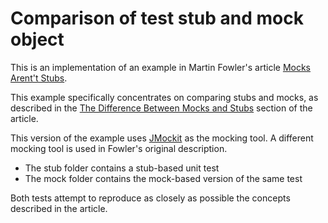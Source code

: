 # Comparison of test stub and mock object

This is an implementation of an example in Martin Fowler's article [Mocks Arent't Stubs](https://martinfowler.com/articles/mocksArentStubs.html).

This example specifically concentrates on comparing stubs and mocks, as described in the [The Difference Between Mocks and Stubs](https://martinfowler.com/articles/mocksArentStubs.html#TheDifferenceBetweenMocksAndStubs) section of the article.

This version of the example uses [JMockit](http://jmockit.github.io/) as the mocking tool. A different mocking tool is used in Fowler's original description.

* The stub folder contains a stub-based unit test
* The mock folder contains the mock-based version of the same test

Both tests attempt to reproduce as closely as possible the concepts described in the article.
